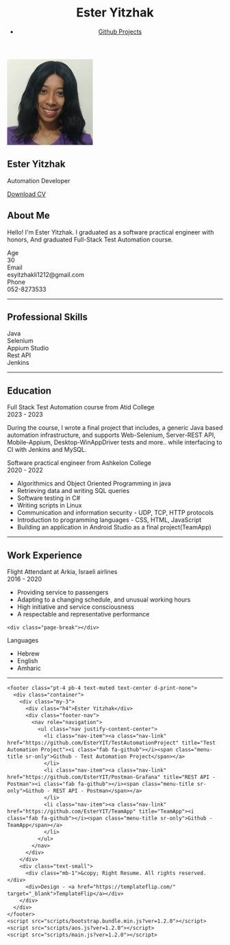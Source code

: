 <html lang="en-US">
  <head>
    <meta charset="UTF-8">
    <meta http-equiv="X-UA-Compatible" content="IE=edge">
    <meta name="viewport" content="width=device-width, initial-scale=1">
    <title>My Resume</title>
    <link rel="preconnect" href="https://fonts.gstatic.com" crossorigin="crossorigin"/>
    <link rel="preload" as="style" href="https://fonts.googleapis.com/css2?family=Poppins:wght@600&amp;family=Roboto:wght@300;400;500;700&amp;display=swap"/>
    <link rel="stylesheet" href="https://fonts.googleapis.com/css2?family=Poppins:wght@600&amp;family=Roboto:wght@300;400;500;700&amp;display=swap" media="print" onload="this.media='all'"/>
    <noscript>
      <link rel="stylesheet" href="https://fonts.googleapis.com/css2?family=Poppins:wght@600&amp;family=Roboto:wght@300;400;500;700&amp;display=swap"/>
    </noscript>
    <link href="css/font-awesome/css/all.min.css?ver=1.2.0" rel="stylesheet">
    <link href="css/bootstrap.min.css?ver=1.2.0" rel="stylesheet">
    <link href="css/aos.css?ver=1.2.0" rel="stylesheet">
    <link href="css/main.css?ver=1.2.0" rel="stylesheet">
    <noscript>
      <style type="text/css">
        [data-aos] {
            opacity: 1 !important;
            transform: translate(0) scale(1) !important;
        }
      </style>
    </noscript>
  </head>
  <body id="top">
    <header class="d-print-none">
      <div class="container text-center text-lg-left">
        <div class="py-3 clearfix">
          <h1 class="site-title mb-0">Ester Yitzhak</h1>
          <div class="site-nav">
            <nav role="navigation">
              <ul class="nav justify-content-center">
                <li class="nav-item"><a class="nav-link" href="https://github.com/EsterYIT?tab=repositories&q=&type=public" title="Projects on github"><i class="fab fa-github"></i><span class="menu-title sr-only">Github Projects</span></a>
                </li>
              </ul>
            </nav>
          </div>
        </div>
      </div>
    </header>
    <div class="page-content">
      <div class="container">
<div class="cover shadow-lg bg-white">
  <div class="cover-bg p-3 p-lg-4 text-white">
    <div class="row">
	      <div class="col-lg-4 col-md-5">
        <div class="avatar hover-effect bg-white shadow-sm p-1"><img src="images/avatar.jpg" height="200" width="200"/></div>
      </div>
      <div class="col-lg-8 col-md-7 text-center text-md-start">
        <h2 class="h1 mt-2" data-aos="fade-left" data-aos-delay="0">Ester Yitzhak</h2>
        <p data-aos="fade-left" data-aos-delay="100">Automation Developer</p>
         <div class="d-print-none" data-aos="fade-left" data-aos-delay="200">
		  <a class="btn btn-light text-dark shadow-sm mt-1 me-1" href="cv.pdf" target="_blank">Download CV</a>
		</div>
      </div>
    </div>
  </div>
  <div class="about-section pt-4 px-3 px-lg-4 mt-1">
    <div class="row">
      <div class="col-md-6">
        <h2 class="h3 mb-3">About Me</h2>
        <p>Hello! I'm Ester Yitzhak. I graduated as a software practical engineer with honors, And graduated Full-Stack Test Automation course.</p>
      </div>
      <div class="col-md-5 offset-md-1">
        <div class="row mt-2">
          <div class="col-sm-4">
            <div class="pb-1">Age</div>
          </div>
          <div class="col-sm-8">
            <div class="pb-1 text-secondary">30</div>
          </div>
          <div class="col-sm-4">
            <div class="pb-1">Email</div>
          </div>
          <div class="col-sm-8">
            <div class="pb-1 text-secondary">esyitzhakli1212@gmail.com</div>
          </div>
          <div class="col-sm-4">
            <div class="pb-1">Phone</div>
          </div>
          <div class="col-sm-8">
            <div class="pb-1 text-secondary">052-8273533</div>
          </div>
        </div>
      </div>
    </div>
  </div>
  <hr class="d-print-none"/>
  <div class="skills-section px-3 px-lg-4">
    <h2 class="h3 mb-3">Professional Skills</h2>
    <div class="row">
      <div class="col-md-6">
        <div class="mb-2"><span>Java</span>
          <div class="progress my-1">
            <div class="progress-bar bg-primary" role="progressbar" data-aos="zoom-in-right" data-aos-delay="100" data-aos-anchor=".skills-section" style="width: 100%" aria-valuenow="90" aria-valuemin="0" aria-valuemax="100"></div>
          </div>
        </div>
        <div class="mb-2"><span>Selenium</span>
          <div class="progress my-1">
            <div class="progress-bar bg-primary" role="progressbar" data-aos="zoom-in-right" data-aos-delay="200" data-aos-anchor=".skills-section" style="width: 100%" aria-valuenow="90" aria-valuemin="0" aria-valuemax="100"></div>
          </div>
        </div>
        <div class="mb-2"><span>Appium Studio</span>
          <div class="progress my-1">
            <div class="progress-bar bg-primary" role="progressbar" data-aos="zoom-in-right" data-aos-delay="300" data-aos-anchor=".skills-section" style="width: 100%" aria-valuenow="85" aria-valuemin="0" aria-valuemax="100"></div>
          </div>
        </div>
      </div>
      <div class="col-md-6">
        <div class="mb-2"><span>Rest API</span>
          <div class="progress my-1">
            <div class="progress-bar bg-success" role="progressbar" data-aos="zoom-in-right" data-aos-delay="400" data-aos-anchor=".skills-section" style="width: 95%" aria-valuenow="85" aria-valuemin="0" aria-valuemax="100"></div>
          </div>
        </div>
        <div class="mb-2"><span>Jenkins</span>
          <div class="progress my-1">
            <div class="progress-bar bg-success" role="progressbar" data-aos="zoom-in-right" data-aos-delay="500" data-aos-anchor=".skills-section" style="width: 95%" aria-valuenow="85" aria-valuemin="0" aria-valuemax="100"></div>
          </div>
        </div>
      </div>
    </div>
  </div>
  <hr class="d-print-none"/>
    <div class="education-section px-3 px-lg-4 pb-4">
    <h2 class="h3 mb-4">Education</h2>
    <div class="timeline">
	   <div class="timeline-card timeline-card-success card shadow-sm">
        <div class="card-body">
          <div class="h5 mb-1">Full Stack Test Automation course <span class="text-muted h6"> from Atid College</span></div>
          <div class="text-muted text-small mb-2">2023 - 2023</div>
		   <div>
			   <p>During the course, I wrote a final project that includes, a generic Java based automation infrastructure, and supports Web-Selenium, Server-REST API, Mobile-Appium, Desktop-WinAppDriver tests and more.. while interfacing to CI with Jenkins and MySQL.</p>
		   </div>
	   </div>
      </div>
	   <div class="timeline-card timeline-card-success card shadow-sm">
        <div class="card-body">
          <div class="h5 mb-1">Software practical engineer <span class="text-muted h6"> from Ashkelon College</span></div>
          <div class="text-muted text-small mb-2">2020 - 2022</div>
		   <div>
		    <ul>
			 <li>Algorithmics and Object Oriented Programming in java</li>
			 <li>Retrieving data and writing SQL queries</li>
			 <li>Software testing in C#</li>
			 <li>Writing scripts in Linux</li>
			 <li>Communication and information security - UDP, TCP, HTTP protocols</li>	 
			 <li>Introduction to programming languages - CSS, HTML, JavaScript</li>	
			 <li>Building an application in Android Studio as a final project(TeamApp)</li>	 			 
		    </ul>
		   </div>
        </div>
      </div>
    </div>
  </div>
<hr class="d-print-none"/>
  <div class="page-break"></div>
  <div class="work-experience-section px-3 px-lg-4">
    <h2 class="h3 mb-4">Work Experience</h2>
    <div class="timeline">
      <div class="timeline-card timeline-card-primary card shadow-sm">
        <div class="card-body">
          <div class="h5 mb-1">Flight Attendant <span class="text-muted h6">at Arkia, Israeli airlines</span></div>
          <div class="text-muted text-small mb-2">2016 - 2020</div>
		   <div>
		    <ul>
		      <li>Providing service to passengers</li>
			  <li>Adapting to a changing schedule, and unusual working hours</li>
			  <li>High initiative and service consciousness</li>
			  <li>A respectable and representative performance</li>
		   </ul>
		  </div>
        </div>
      </div>
    </div>
  </div>
  
    <div class="page-break"></div>
  <div class="work-experience-section px-3 px-lg-4">
    <div class="timeline">
      <div class="timeline-card timeline-card-primary card shadow-sm">
        <div class="card-body">
          <div class="h5 mb-1">Languages</div>
          <div class="text-muted text-small mb-2"></div>
		   <div>
		    <ul>
		      <li>Hebrew</li>
			  <li>English</li>
			  <li>Amharic</li>
		   </ul>
		  </div>
        </div>
      </div>
    </div>
  </div>
  <hr class="d-print-none"/>
</div>
  </div>
    </div>
    
    <footer class="pt-4 pb-4 text-muted text-center d-print-none">
      <div class="container">
        <div class="my-3">
          <div class="h4">Ester Yitzhak</div>
          <div class="footer-nav">
            <nav role="navigation">
              <ul class="nav justify-content-center">
                <li class="nav-item"><a class="nav-link" href="https://github.com/EsterYIT/TestAutomationProject" title="Test Automation Project"><i class="fab fa-github"></i><span class="menu-title sr-only">Github - Test Automation Project</span></a>
                </li>
				<li class="nav-item"><a class="nav-link" href="https://github.com/EsterYIT/Postman-Grafana" title="REST API - Postman"><i class="fab fa-github"></i><span class="menu-title sr-only">Github - REST API - Postman</span></a>
                </li>
				<li class="nav-item"><a class="nav-link" href="https://github.com/EsterYIT/TeamApp" title="TeamApp"><i class="fab fa-github"></i><span class="menu-title sr-only">Github - TeamApp</span></a>
                </li>
              </ul>
            </nav>
          </div>
        </div>
        <div class="text-small">
          <div class="mb-1">&copy; Right Resume. All rights reserved.</div>
          <div>Design - <a href="https://templateflip.com/" target="_blank">TemplateFlip</a></div>
        </div>
      </div>
    </footer>
    <script src="scripts/bootstrap.bundle.min.js?ver=1.2.0"></script>
    <script src="scripts/aos.js?ver=1.2.0"></script>
    <script src="scripts/main.js?ver=1.2.0"></script>
  </body>
</html>
